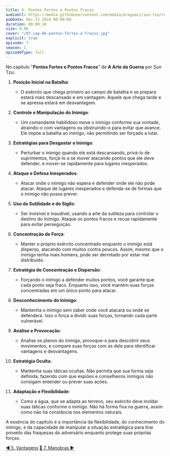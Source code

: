 ```yaml
---
title: 6. Pontos Fortes e Pontos Fracos
audioUrl: https://media.githubusercontent.com/media/araguaci/sun-tzu/refs/heads/main/public/audio/07-cap-06-pontos-fortes-e-fracos.mp3
pubDate: Dec 12 2024 00:09:09
duration: 00:00:10
size: 0.96
cover: "/07-cap-06-pontos-fortes-e-fracos.jpg"
explicit: true
episode: 7
season: 1
episodeType: full
---
```


No capítulo "**Pontos Fortes e Pontos Fracos**" de **A Arte da Guerra** por Sun Tzu:

  1. **Posição Inicial na Batalha**:

     - O exército que chega primeiro ao campo de batalha e se prepara estará mais descansado e em vantagem. Aquele que chega tarde e se apressa estará em desvantagem.

  2. **Controle e Manipulação do Inimigo**:

     - Um comandante habilidoso move o inimigo conforme sua vontade, atraindo-o com vantagens ou obstruindo-o para evitar que avance. Ele impõe a batalha ao inimigo, não permitindo ser forçado a lutar.

  3. **Estratégias para Desgastar o Inimigo**:

     - Perturbar o inimigo quando ele está descansando, privá-lo de suprimentos, forçá-lo a se mover atacando pontos que ele deve defender, e mover-se rapidamente para lugares inesperados.

  4. **Ataque e Defesa Inesperados**:

     - Atacar onde o inimigo não espera e defender onde ele não pode atacar. Ataque de lugares inesperados e defenda-se de formas que o inimigo não possa prever.

  5. **Uso da Sutilidade e do Sigilo**:

     - Ser invisível e inaudível, usando a arte da sutileza para controlar o destino do inimigo. Ataque os pontos fracos e recue rapidamente para evitar perseguição.

  6. **Concentração de Força**:

     - Manter o próprio exército concentrado enquanto o inimigo está disperso, atacando com muitos contra poucos. Assim, mesmo que o inimigo tenha mais homens, pode ser derrotado por estar mal distribuído.

  7. **Estratégia de Concentração e Dispersão**:

     - Forçando o inimigo a defender muitos pontos, você garante que cada ponto seja fraco. Enquanto isso, você mantém suas forças concentradas em um único ponto para atacar.

  8. **Desconhecimento do Inimigo**: 

     - Mantenha o inimigo sem saber onde você atacará ou onde se defenderá. Isso o força a dividir suas forças, tornando cada parte vulnerável.

  9. **Análise e Provocação**:

     - Analise os planos do inimigo, provoque-o para descobrir seus movimentos, e compare suas forças com as dele para identificar vantagens e desvantagens.

  10. **Estratégia Oculta**:
      - Mantenha suas táticas ocultas. Não permita que sua forma seja definida, fazendo com que espiões e conselheiros inimigos não consigam entender ou prever suas ações.

  11. **Adaptação e Flexibilidade**:
      - Como a água, que se adapta ao terreno, seu exército deve moldar suas táticas conforme o inimigo. Não há forma fixa na guerra, assim como não há constância nos elementos naturais.

A essência do capítulo é a importância da flexibilidade, do conhecimento do inimigo, e da capacidade de manipular a situação estratégica para tirar proveito das fraquezas do adversário enquanto protege suas próprias forças.


<div class="text-center mt-16">
  <a class="btn btn-accent mt-9" href="/episode/post06">◀️ 5. Vantagens</a>
  <a class="btn btn-accent mt-9" href="#top" title="top"> 🔼 </a>
  <a class="btn btn-accent mt-9" href="/episode/post08">7. Manobras ▶️</a>
</div>